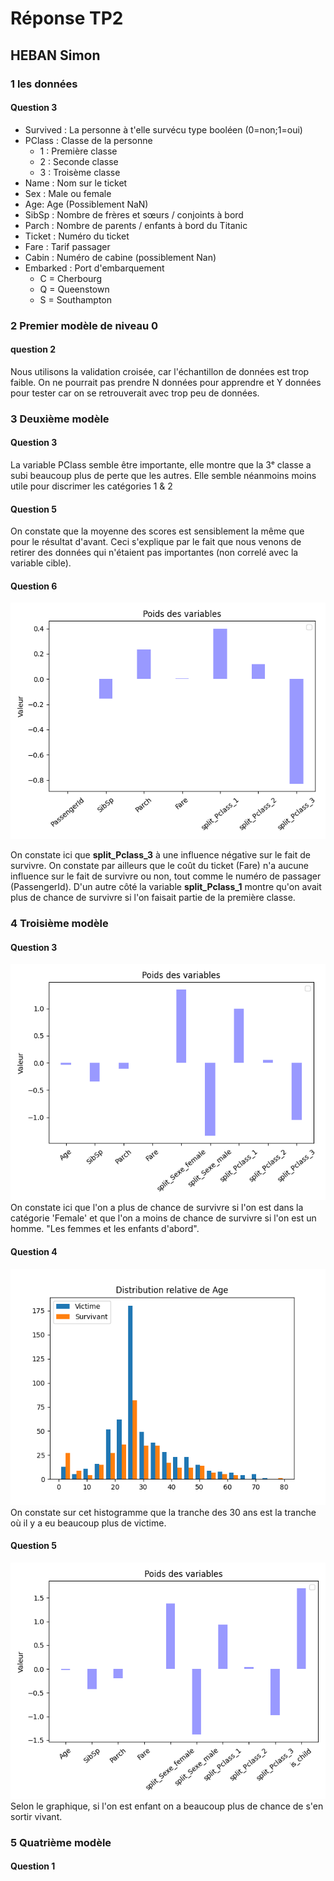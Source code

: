 # Réponse TP2
## HEBAN Simon

### 1 les données

#### Question 3

- Survived : La personne à t'elle survécu type booléen (0=non;1=oui)
- PClass : Classe de la personne
  - 1 : Première classe
  - 2 : Seconde classe
  - 3 : Troisème classe
- Name : Nom sur le ticket
- Sex : Male ou female
- Age: Age (Possiblement NaN)
- SibSp : Nombre de frères et sœurs / conjoints à bord
- Parch : Nombre de parents / enfants à bord du Titanic
- Ticket : Numéro du ticket
- Fare : Tarif passager
- Cabin : Numéro de cabine (possiblement Nan)
- Embarked : Port d'embarquement
  - C = Cherbourg
  - Q = Queenstown
  - S = Southampton

### 2 Premier modèle de niveau 0
#### question 2

Nous utilisons la validation croisée, car l'échantillon de données est trop faible. On ne pourrait pas prendre N données pour apprendre et Y données pour tester car on se retrouverait avec trop peu de données.

### 3 Deuxième modèle
#### Question 3

La variable PClass semble être importante, elle montre que la 3ᵉ classe a subi beaucoup plus de perte que les autres. Elle semble néanmoins moins utile pour discrimer les catégories 1 & 2

#### Question 5

On constate que la moyenne des scores est sensiblement la même que pour le résultat d'avant. Ceci s'explique par le fait que nous venons de retirer des données qui n'étaient pas importantes (non correlé avec la variable cible).

#### Question 6

![Image](img/plot_lr_coefs.png)

On constate ici que **split_Pclass_3** à une influence négative sur le fait de survivre. On constate par ailleurs que le coût du ticket (Fare) n'a aucune influence sur le fait de survivre ou non, tout comme le numéro de passager (PassengerId).
D'un autre côté la variable **split_Pclass_1** montre qu'on avait plus de chance de survivre si l'on faisait partie de la première classe.

### 4 Troisième modèle
#### Question 3
![Image](img/part_4_question_3.png)
On constate ici que l'on a plus de chance de survivre si l'on est dans la catégorie 'Female' et que l'on a moins de chance de survivre si l'on est un homme.
"Les femmes et les enfants d'abord".

#### Question 4
![](img/part_4_question_4.png)
On constate sur cet histogramme que la tranche des 30 ans est la tranche où il y a eu beaucoup plus de victime.

#### Question 5
![](img/part_4_question_6.png)
Selon le graphique, si l'on est enfant on a beaucoup plus de chance de s'en sortir vivant.

### 5 Quatrième modèle

#### Question 1

